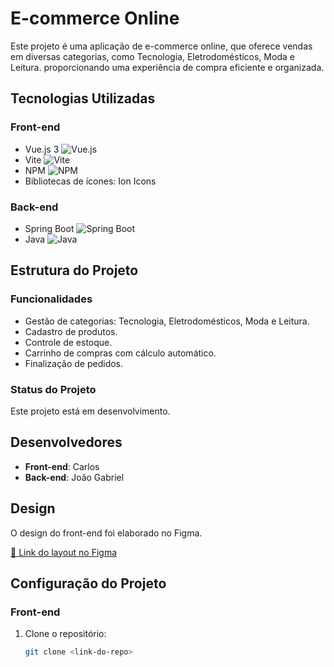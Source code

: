 # E-commerce Online

Este projeto é uma aplicação de e-commerce online, que oferece vendas em diversas categorias, como Tecnologia, Eletrodomésticos, Moda e Leitura. proporcionando uma experiência de compra eficiente e organizada.

## Tecnologias Utilizadas

### Front-end
- Vue.js 3 ![Vue.js](https://img.shields.io/badge/Vue.js-35495E?style=for-the-badge&logo=vue.js&logoColor=4FC08D)
- Vite ![Vite](https://img.shields.io/badge/Vite-646CFF?style=for-the-badge&logo=vite&logoColor=white)
- NPM ![NPM](https://img.shields.io/badge/NPM-CB3837?style=for-the-badge&logo=npm&logoColor=white)
- Bibliotecas de ícones: Ion Icons

### Back-end
- Spring Boot ![Spring Boot](https://img.shields.io/badge/Spring%20Boot-6DB33F?style=for-the-badge&logo=springboot&logoColor=white)
- Java ![Java](https://img.shields.io/badge/Java-ED8B00?style=for-the-badge&logo=java&logoColor=white)

## Estrutura do Projeto

### Funcionalidades
- Gestão de categorias: Tecnologia, Eletrodomésticos, Moda e Leitura.
- Cadastro de produtos.
- Controle de estoque.
- Carrinho de compras com cálculo automático.
- Finalização de pedidos.

### Status do Projeto
Este projeto está em desenvolvimento.

## Desenvolvedores
- **Front-end**: Carlos
- **Back-end**: João Gabriel

## Design
O design do front-end foi elaborado no Figma.

[🔗 Link do layout no Figma](#)

## Configuração do Projeto

### Front-end
1. Clone o repositório:
   ```bash
   git clone <link-do-repo>
